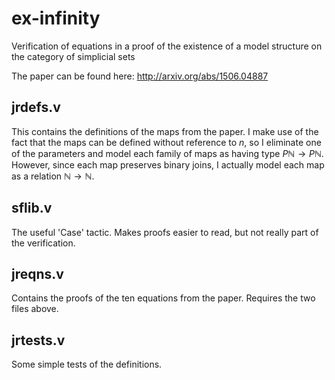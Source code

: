 # ex-infinity
Verification of equations in a proof of the existence of a model structure on the category of simplicial sets

The paper can be found here:
http://arxiv.org/abs/1506.04887

## jrdefs.v
This contains the definitions of the maps from the paper. I make use of the fact that the maps can be defined without reference to $n$, so I eliminate one of the parameters and model each family of maps as having type $P \mathbb N \to P \mathbb N$. However, since each map preserves binary joins, I actually model each map as a relation $\mathbb N \to \mathbb N$.

## sflib.v
The useful 'Case' tactic. Makes proofs easier to read, but not really part of the verification.

## jreqns.v
Contains the proofs of the ten equations from the paper.  Requires the two files above.

## jrtests.v
Some simple tests of the definitions.
